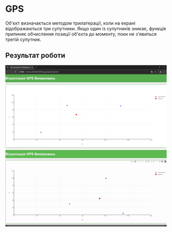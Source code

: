 ﻿# GPS

Об'єкт визначається методом трилатерації, коли на екрані відображаються три супутники. Якщо один із супутників зникає, функція припиняє обчислення позиції об'єкта до моменту, поки не з'явиться третій супутник.

## Результат роботи 

![](screenshots/s1.png)
![](screenshots/gps.gif)
